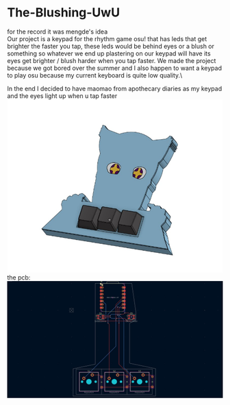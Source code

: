 # The-Blushing-UwU
for the record it was mengde's idea \
Our project is a keypad for the rhythm game osu! that has leds that get brighter the faster you tap, these leds would be behind eyes or a blush or something so whatever we end up plastering on our keypad will have its eyes get brighter / blush harder when you tap faster. 
We made the project because we got bored over the summer and I also happen to want a keypad to play osu because my current keyboard is quite low quality.\

In the end I decided to have maomao from apothecary diaries as my keypad and the eyes light up when u tap faster\
![finished keypad case](Gallery/finished_case.jpg)\
the pcb:
![finished pcb](Gallery/finished_pcb.jpg)
